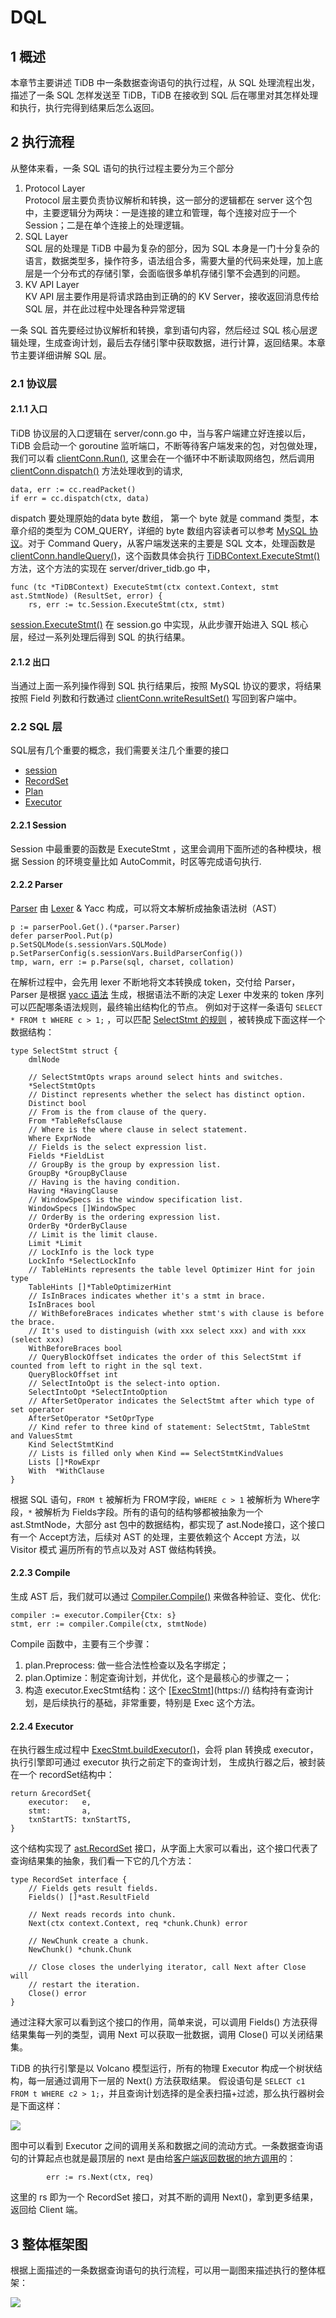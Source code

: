 # DQL
## 1 概述
本章节主要讲述 TiDB 中一条数据查询语句的执行过程，从 SQL 处理流程出发，描述了一条 SQL 怎样发送至 TiDB，TiDB 在接收到 SQL 后在哪里对其怎样处理和执行，执行完得到结果后怎么返回。

## 2 执行流程
从整体来看，一条 SQL 语句的执行过程主要分为三个部分
1. Protocol Layer  
Protocol 层主要负责协议解析和转换，这一部分的逻辑都在 server 这个包中，主要逻辑分为两块：一是连接的建立和管理，每个连接对应于一个 Session；二是在单个连接上的处理逻辑。
2. SQL Layer  
SQL 层的处理是 TiDB 中最为复杂的部分，因为 SQL 本身是一门十分复杂的语言，数据类型多，操作符多，语法组合多，需要大量的代码来处理，加上底层是一个分布式的存储引擎，会面临很多单机存储引擎不会遇到的问题。
3. KV API Layer  
KV API 层主要作用是将请求路由到正确的的 KV Server，接收返回消息传给 SQL 层，并在此过程中处理各种异常逻辑

一条 SQL 首先要经过协议解析和转换，拿到语句内容，然后经过 SQL 核心层逻辑处理，生成查询计划，最后去存储引擎中获取数据，进行计算，返回结果。本章节主要详细讲解 SQL 层。

### 2.1 协议层
#### 2.1.1 入口
TiDB 协议层的入口逻辑在 server/conn.go 中，当与客户端建立好连接以后，TiDB 会启动一个 goroutine 监听端口，不断等待客户端发来的包，对包做处理，我们可以看 [clientConn.Run()](https://github.com/pingcap/tidb/blob/05d2210647d6a1503a8d772477e43b14a024f609/server/conn.go#L911), 这里会在一个循环中不断读取网络包，然后调用 [clientConn.dispatch()](https://github.com/pingcap/tidb/blob/05d2210647d6a1503a8d772477e43b14a024f609/server/conn.go#L1111) 方法处理收到的请求,  
```go=
data, err := cc.readPacket()
if err = cc.dispatch(ctx, data) 
```
dispatch 要处理原始的data byte 数组， 第一个 byte 就是 command 类型，本章介绍的类型为 COM_QUERY，详细的 byte 数组内容读者可以参考 [MySQL 协议](https://dev.mysql.com/doc/internals/en/client-server-protocol.html)。对于 Command Query，从客户端发送来的主要是 SQL 文本，处理函数是 [clientConn.handleQuery()](https://github.com/pingcap/tidb/blob/05d2210647d6a1503a8d772477e43b14a024f609/server/conn.go#L1633)，这个函数具体会执行 [TiDBContext.ExecuteStmt() ](https://github.com/pingcap/tidb/blob/05d2210647d6a1503a8d772477e43b14a024f609/server/driver_tidb.go#L217)方法，这个方法的实现在 server/driver_tidb.go 中，
```go=
func (tc *TiDBContext) ExecuteStmt(ctx context.Context, stmt ast.StmtNode) (ResultSet, error) {
	rs, err := tc.Session.ExecuteStmt(ctx, stmt)
```
[session.ExecuteStmt()](https://github.com/pingcap/tidb/blob/05d2210647d6a1503a8d772477e43b14a024f609/session/session.go#L1620) 在 session.go 中实现，从此步骤开始进入 SQL 核心层，经过一系列处理后得到 SQL 的执行结果。

#### 2.1.2 出口
当通过上面一系列操作得到 SQL 执行结果后，按照 MySQL 协议的要求，将结果按照 Field 列数和行数通过 [clientConn.writeResultSet()](https://github.com/pingcap/tidb/blob/05d2210647d6a1503a8d772477e43b14a024f609/server/conn.go#L1943) 写回到客户端中。

### 2.2 SQL 层
SQL层有几个重要的概念，我们需要关注几个重要的接口
* [session](https://github.com/pingcap/tidb/blob/05d2210647d6a1503a8d772477e43b14a024f609/session/session.go#L123)
* [RecordSet](https://github.com/pingcap/tidb/blob/05d2210647d6a1503a8d772477e43b14a024f609/util/sqlexec/restricted_sql_executor.go#L133)
* [Plan](https://github.com/pingcap/tidb/blob/05d2210647d6a1503a8d772477e43b14a024f609/planner/core/plan.go#L36)
* [Executor](https://github.com/pingcap/tidb/blob/05d2210647d6a1503a8d772477e43b14a024f609/executor/executor.go#L258)

#### 2.2.1 Session
Session 中最重要的函数是 ExecuteStmt ，这里会调用下面所述的各种模块，根据 Session 的环境变量比如 AutoCommit，时区等完成语句执行.
#### 2.2.2 Parser
[Parser](https://github.com/pingcap/parser/blob/10b704ade769e4eb0681b74c0c223c4291073308/yy_parser.go) 由 [Lexer](https://github.com/pingcap/parser/blob/10b704ade769e4eb0681b74c0c223c4291073308/lexer.go) & Yacc 构成，可以将文本解析成抽象语法树（AST）   
```go=
p := parserPool.Get().(*parser.Parser)
defer parserPool.Put(p)
p.SetSQLMode(s.sessionVars.SQLMode)
p.SetParserConfig(s.sessionVars.BuildParserConfig())
tmp, warn, err := p.Parse(sql, charset, collation)
```  
在解析过程中，会先用 lexer 不断地将文本转换成 token，交付给 Parser，Parser 是根据 [yacc 语法](https://github.com/pingcap/tidb/blob/45457ea8810ca7b835da4ba7f55d0eee02043ac5/parser/parser.y) 生成，根据语法不断的决定 Lexer 中发来的 token 序列可以匹配哪条语法规则，最终输出结构化的节点。 例如对于这样一条语句 
```SELECT * FROM t WHERE c > 1;```
，可以匹配 [SelectStmt 的规则](https://github.com/pingcap/tidb/blob/45457ea8810ca7b835da4ba7f55d0eee02043ac5/parser/parser.y#L3936) ，被转换成下面这样一个数据结构：
```go=
type SelectStmt struct {
	dmlNode

	// SelectStmtOpts wraps around select hints and switches.
	*SelectStmtOpts
	// Distinct represents whether the select has distinct option.
	Distinct bool
	// From is the from clause of the query.
	From *TableRefsClause
	// Where is the where clause in select statement.
	Where ExprNode
	// Fields is the select expression list.
	Fields *FieldList
	// GroupBy is the group by expression list.
	GroupBy *GroupByClause
	// Having is the having condition.
	Having *HavingClause
	// WindowSpecs is the window specification list.
	WindowSpecs []WindowSpec
	// OrderBy is the ordering expression list.
	OrderBy *OrderByClause
	// Limit is the limit clause.
	Limit *Limit
	// LockInfo is the lock type
	LockInfo *SelectLockInfo
	// TableHints represents the table level Optimizer Hint for join type
	TableHints []*TableOptimizerHint
	// IsInBraces indicates whether it's a stmt in brace.
	IsInBraces bool
	// WithBeforeBraces indicates whether stmt's with clause is before the brace.
	// It's used to distinguish (with xxx select xxx) and with xxx (select xxx)
	WithBeforeBraces bool
	// QueryBlockOffset indicates the order of this SelectStmt if counted from left to right in the sql text.
	QueryBlockOffset int
	// SelectIntoOpt is the select-into option.
	SelectIntoOpt *SelectIntoOption
	// AfterSetOperator indicates the SelectStmt after which type of set operator
	AfterSetOperator *SetOprType
	// Kind refer to three kind of statement: SelectStmt, TableStmt and ValuesStmt
	Kind SelectStmtKind
	// Lists is filled only when Kind == SelectStmtKindValues
	Lists []*RowExpr
	With  *WithClause
}
```
根据 SQL 语句，```FROM t``` 被解析为 FROM字段，```WHERE c > 1``` 被解析为 Where字段，```*``` 被解析为 Fields字段。所有的语句的结构够都被抽象为一个 ast.StmtNode，大部分 ast 包中的数据结构，都实现了 ast.Node接口，这个接口有一个 Accept方法，后续对 AST 的处理，主要依赖这个 Accept 方法，以 Visitor 模式 遍历所有的节点以及对 AST 做结构转换。
#### 2.2.3 Compile
生成 AST 后，我们就可以通过 [Compiler.Compile()](https://github.com/pingcap/tidb/blob/05d2210647d6a1503a8d772477e43b14a024f609/executor/compiler.go#L50) 来做各种验证、变化、优化:
```go=
compiler := executor.Compiler{Ctx: s}
stmt, err := compiler.Compile(ctx, stmtNode)
```
Compile 函数中，主要有三个步骤：
1. plan.Preprocess: 做一些合法性检查以及名字绑定；
2. plan.Optimize：制定查询计划，并优化，这个是最核心的步骤之一；
3. 构造 executor.ExecStmt结构：这个 [[ExecStmt](https://github.com/pingcap/tidb/blob/05d2210647d6a1503a8d772477e43b14a024f609/executor/adapter.go#L186)](https://) 结构持有查询计划，是后续执行的基础，非常重要，特别是 Exec 这个方法。

#### 2.2.4 Executor
在执行器生成过程中 [ExecStmt.buildExecutor()](https://github.com/pingcap/tidb/blob/05d2210647d6a1503a8d772477e43b14a024f609/executor/adapter.go#L764)，会将 plan 转换成 executor，执行引擎即可通过 executor 执行之前定下的查询计划， 生成执行器之后，被封装在一个 recordSet结构中：
```go=
return &recordSet{
    executor:   e,
    stmt:       a,
    txnStartTS: txnStartTS,
}
```
这个结构实现了 [ast.RecordSet](https://github.com/pingcap/tidb/blob/05d2210647d6a1503a8d772477e43b14a024f609/util/sqlexec/restricted_sql_executor.go#L133) 接口，从字面上大家可以看出，这个接口代表了查询结果集的抽象，我们看一下它的几个方法：
```go=
type RecordSet interface {
	// Fields gets result fields.
	Fields() []*ast.ResultField

	// Next reads records into chunk.
	Next(ctx context.Context, req *chunk.Chunk) error

	// NewChunk create a chunk.
	NewChunk() *chunk.Chunk

	// Close closes the underlying iterator, call Next after Close will
	// restart the iteration.
	Close() error
}
```
通过注释大家可以看到这个接口的作用，简单来说，可以调用 Fields() 方法获得结果集每一列的类型，调用 Next 可以获取一批数据，调用 Close() 可以关闭结果集。  

TiDB 的执行引擎是以 Volcano 模型运行，所有的物理 Executor 构成一个树状结构，每一层通过调用下一层的 Next() 方法获取结果。 假设语句是 ```SELECT c1 FROM t WHERE c2 > 1;```，并且查询计划选择的是全表扫描+过滤，那么执行器树会是下面这样：

![](https://raw.githubusercontent.com/mengxin9014/markdown/main/volcano.png)

图中可以看到 Executor 之间的调用关系和数据之间的流动方式。一条数据查询语句的计算起点也就是最顶层的 next 是由给[客户端返回数据的地方调用](https://github.com/pingcap/tidb/blob/05d2210647d6a1503a8d772477e43b14a024f609/server/conn.go#L2016)的：
```go=
		err := rs.Next(ctx, req)
```
这里的 rs 即为一个 RecordSet 接口，对其不断的调用 Next()，拿到更多结果，返回给 Client 端。

## 3 整体框架图
根据上面描述的一条数据查询语句的执行流程，可以用一副图来描述执行的整体框架：

![](https://raw.githubusercontent.com/mengxin9014/markdown/main/dqlprocess.png)
